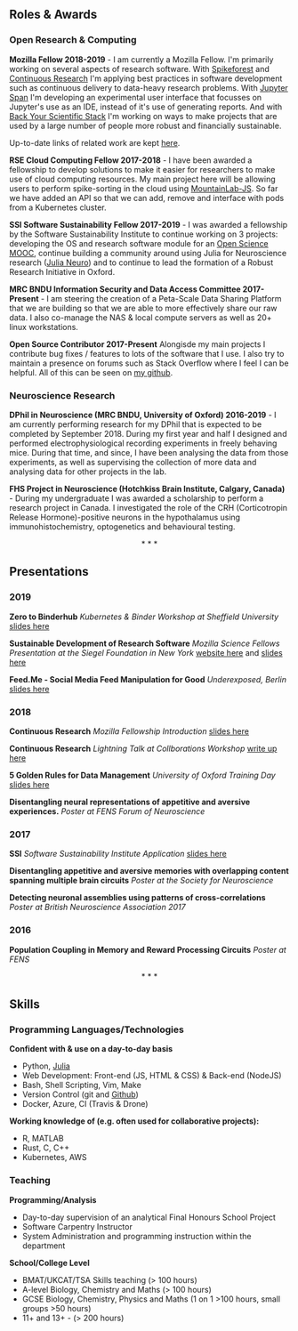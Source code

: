 ## Roles & Awards

### Open Research & Computing
**Mozilla Fellow 2018-2019** - I am currently a Mozilla Fellow. I'm primarily working on several aspects of research software. With [Spikeforest]() and [Continuous Research]() I'm applying best practices in software development such as continuous delivery to data-heavy research problems. With [Jupyter Span](https://github.com/alexmorley/graphical-notebooks) I'm developing an experimental user interface that focusses on Jupyter's use as an IDE, instead of it's use of generating reports. And with [Back Your Scientific Stack](https://github.com/alexmorley/Back-Your-Scientific-Stack) I'm working on ways to make projects that are used by a large number of people more robust and financially sustainable.  

Up-to-date links of related work are kept [here](https://github.com/alexmorley/mozilla-open-fellowship).


**RSE Cloud Computing Fellow 2017-2018** - I have been awarded a fellowship to develop solutions to make it easier for researchers to make use of cloud computing resources. My main project here will be allowing users to perform spike-sorting in the cloud using [MountainLab-JS](https://github.com/flatironinstitute/mountainlab-js). So far we have added an API so that we can add, remove and interface with pods from a Kubernetes cluster.

**SSI Software Sustainability Fellow 2017-2019** - I was awarded a fellowship by the Software Sustainability Institute to continue working on 3 projects: developing the OS and research software module for an [Open Science MOOC](https://opensciencemooc.eu/about-us/production-team/), continue building a community around using Julia for Neuroscience research ([Julia Neuro](https://julianeuro.github.io/)) and to continue to lead the formation of a Robust Research Initiative in Oxford. 

**MRC BNDU Information Security and Data Access Committee 2017-Present** - I am steering the creation of a Peta-Scale Data Sharing Platform that we are building so that we are able to more effectively share our raw data. I also co-manage the NAS & local compute servers as well as 20+ linux workstations. 

**Open Source Contributor 2017-Present** Alongisde my main projects I contribute bug fixes / features to lots of the software that I use. I also try to maintain a presence on forums such as Stack Overflow where I feel I can be helpful. All of this can be seen on [my github](https://github.com/alexmorley).


 
### Neuroscience Research
**DPhil in Neuroscience (MRC BNDU, University of Oxford) 2016-2019** - I am currently performing research for my DPhil that is expected to be completed by September 2018. During my first year and half I designed and performed electrophysiological recording experiments in freely behaving mice. During that time, and since, I have been analysing the data from those experiments, as well as supervising the collection of more data and analysing data for other projects in the lab.

**FHS Project in Neuroscience (Hotchkiss Brain Institute, Calgary, Canada)** - During my undergraduate I was awarded a scholarship to perform a research project in Canada. I investigated the role of the CRH (Corticotropin Release Hormone)-positive neurons in the hypothalamus using immunohistochemistry, optogenetics and behavioural testing.
 
<center> * * * </center>

## Presentations

### 2019
**Zero to Binderhub** *Kubernetes & Binder Workshop at Sheffield University* [slides here](https://docs.google.com/presentation/d/1Z3qyiM1y42-e4atUjlIfDPrLEx9dD2wQ1PGv78m3x7Q/edit?usp=sharing)

**Sustainable Development of Research Software** *Mozilla Science Fellows Presentation at the Siegel Foundation in New York* [website here](http://mozillasciencefellows.com/) and [slides here](http://mozillasciencefellows.com/)  

**Feed.Me - Social Media Feed Manipulation for Good** *Underexposed, Berlin* [slides here](https://docs.google.com/presentation/d/1pAyjMlwWsv6bYku0BHe9AIC3lLt7Q2zV3oGypD1Rfpo/edit?usp=sharing)

### 2018
**Continuous Research** *Mozilla Fellowship Introduction* [slides here](https://docs.google.com/presentation/d/1PBTY_4cH308vnJOmYTkzlN3T0yOJcqvXGUyiBa1bw7c/edit?usp=sharing)  

**Continuous Research** *Lightning Talk at Collborations Workshop* [write up here](https://alexmorley.me/2018/continuous-research/)  

**5 Golden Rules for Data Management** *University of Oxford Training Day* [slides here](https://alexmorley.me/SSIFellowship/data-talk/)

**Disentangling neural representations of appetitive and aversive experiences.** *Poster at FENS Forum of Neuroscience*

### 2017
**SSI** *Software Sustainability Institute Application* [slides here](https://alexmorley.me/SSIFellowship/application/)

**Disentangling appetitive and aversive memories with overlapping content spanning multiple brain circuits** *Poster at the Society for Neuroscience*

**Detecting neuronal assemblies using patterns of cross-correlations** *Poster at British Neuroscience Association 2017*

### 2016

**Population Coupling in Memory and Reward Processing Circuits** *Poster at FENS* 

<center> * * * </center>

## Skills
### Programming Languages/Technologies
**Confident with & use on a day-to-day basis**
- Python, [Julia](http://julialang.org)
- Web Development: Front-end (JS, HTML & CSS) & Back-end (NodeJS)
- Bash, Shell Scripting, Vim, Make
- Version Control (git and [Github](https://github.com/alexmorley))
- Docker, Azure, CI (Travis & Drone)

**Working knowledge of (e.g. often used for collaborative projects):**
- R, MATLAB
- Rust, C, C++
- Kubernetes, AWS

### Teaching
**Programming/Analysis**
- Day-to-day supervision of an analytical Final Honours School Project
- Software Carpentry Instructor
- System Administration and programming instruction within the department

**School/College Level**
- BMAT/UKCAT/TSA Skills teaching (> 100 hours)
- A-level Biology, Chemistry and Maths (> 100 hours)
- GCSE Biology, Chemistry, Physics and Maths (1 on 1 >100 hours, small groups >50 hours)
- 11+ and 13+ - (> 200 hours)
